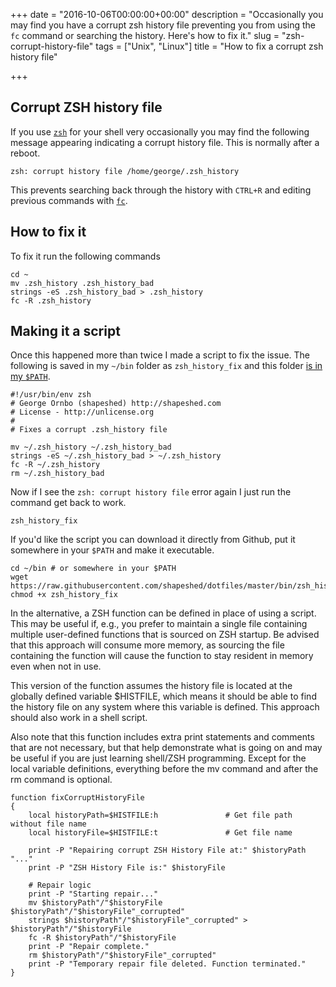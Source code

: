 +++
date = "2016-10-06T00:00:00+00:00"
description = "Occasionally you may find you have a corrupt zsh history file preventing you from using the `fc` command or searching the history. Here's how to fix it."
slug = "zsh-corrupt-history-file"
tags = ["Unix", "Linux"]
title = "How to fix a corrupt zsh history file"

+++

## Corrupt ZSH history file

If you use [`zsh`][1] for your shell very occasionally you may find the following message appearing indicating a corrupt history file. This is normally after a reboot.

    zsh: corrupt history file /home/george/.zsh_history

This prevents searching back through the history with `CTRL+R` and editing previous commands with [`fc`][2].

## How to fix it

To fix it run the following commands

    cd ~
    mv .zsh_history .zsh_history_bad
    strings -eS .zsh_history_bad > .zsh_history
    fc -R .zsh_history

## Making it a script

Once this happened more than twice I made a script to fix the issue. The following is saved in my `~/bin` folder as `zsh_history_fix` and this folder [is in my `$PATH`][3].

    #!/usr/bin/env zsh
    # George Ornbo (shapeshed) http://shapeshed.com
    # License - http://unlicense.org
    #
    # Fixes a corrupt .zsh_history file

    mv ~/.zsh_history ~/.zsh_history_bad
    strings -eS ~/.zsh_history_bad > ~/.zsh_history
    fc -R ~/.zsh_history
    rm ~/.zsh_history_bad

Now if I see the `zsh: corrupt history file` error again I just run the command get back to work.

    zsh_history_fix

If you'd like the script you can download it directly from Github, put it somewhere in your `$PATH` and make it executable.

    cd ~/bin # or somewhere in your $PATH
    wget https://raw.githubusercontent.com/shapeshed/dotfiles/master/bin/zsh_history_fix
    chmod +x zsh_history_fix
    
In the alternative, a ZSH function can be defined in place of using a script. This may be useful if, e.g., you prefer to maintain a single file containing multiple user-defined functions that is sourced on ZSH startup. Be advised that this approach will consume more memory, as sourcing the file containing the function will cause the function to stay resident in memory even when not in use.

This version of the function assumes the history file is located at the globally defined variable $HISTFILE, which means it should be able to find the history file on any system where this variable is defined. This approach should also work in a shell script.

Also note that this function includes extra print statements and comments that are not necessary, but that help demonstrate what is going on and may be useful if you are just learning shell/ZSH programming. Except for the local variable definitions, everything before the mv command and after the rm command is optional.

    function fixCorruptHistoryFile
    {
        local historyPath=$HISTFILE:h               # Get file path without file name
        local historyFile=$HISTFILE:t               # Get file name

        print -P "Repairing corrupt ZSH History File at:" $historyPath "..."
        print -P "ZSH History File is:" $historyFile

        # Repair logic
        print -P "Starting repair..."
        mv $historyPath"/"$historyFile $historyPath"/"$historyFile"_corrupted"
        strings $historyPath"/"$historyFile"_corrupted" > $historyPath"/"$historyFile
        fc -R $historyPath"/"$historyFile
        print -P "Repair complete."
        rm $historyPath"/"$historyFile"_corrupted"
        print -P "Temporary repair file deleted. Function terminated."
    }

[1]: http://www.zsh.org/
[2]: https://shapeshed.com/unix-fc/
[3]: https://shapeshed.com/using-custom-shell-scripts-on-osx-or-linux/
